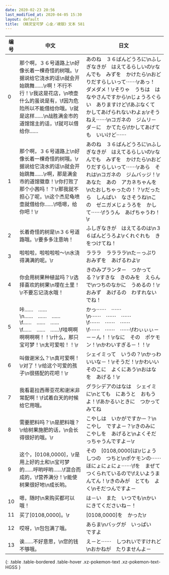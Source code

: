 ```yaml
---
date: 2020-02-23 20:56
last_modified_at: 2020-04-05 15:30
layout: default
title: 《精灵宝可梦 心金／魂银》文本 581
---
```

| 编号 | 中文 | 日文 |
| ---- | ---- | ---- |
| 0 | 那个啊，３６号道路上\n好像长着一棵奇怪的树哦。\r据说给它浇水的话\n就会开始跳舞……\r啊！不行不行！\r我这是花店，\n喷壶什么的虽说是有，\f因为危险所以不能借给你哦。\r就是这样……\n战胜满金市的道馆馆主的话，\f就可以借给你…… | あのね　３６ばんどうろに\nふしぎなきが　はえてるらしいの\rなんでも　みずを　かけたら\nおどりだすらしいって⋯⋯\rあっ！　ダメダメ！\rそりゃ　うちは　はなやさんですから\nじょうろぐらい　ありますけど\fあぶなくて　かしてあげられないわよぉ\rそうねえ⋯⋯\nコガネの　ジムリ－ダ－に　かてたら\fかしてあげても　いいけど⋯⋯ |
| 1 | 那个啊，３６号道路上\n好像长着一棵奇怪的树哦。\r据说给它浇水的话\n就会开始跳舞……\r啊，那是满金市的道馆徽章！\r你打败了那个小茜吗！？\r那我就不担心了呢，\n这个杰尼龟喷壶就借给你……\f唔嗯，给你吧！\r | あのね　３６ばんどうろに\nふしぎなきが　はえてるらしいの\rなんでも　みずを　かけたら\nおどりだすらしいって⋯⋯\rあら　それは\nコガネの　ジムバッジ！\rあなた　あの　アカネちゃんを\nたおしちゃったの！？\rだったら　しんぱい　なさそうね\nこの　ゼニガメじょうろを　かして⋯⋯\fううん　あげちゃうわ！\r |
| 2 | 长着奇怪的树是\n３６号道路哦。\r要多多注意呐！ | ふしぎなきが　はえてるのは\n３６ばんどうろよ\rくれぐれも　きをつけてね！ |
| 3 | 啦啦啦，啦啦啦啦～\n水浇得满满的呢。\r | ラララ　ララララ\nた－っぷり　おみずを　あげるわよ\r |
| 4 | 你会用树果种植盆吗？\r选择喜欢的树果\n埋在土里！\r不要忘记浇水哦！ | きのみプランタ－　つかってる？\rすきな　きのみを　えらんで\nつちのなかに　うめるの！\rおみず　あげるの　わすれないでね！ |
| 5 | 咔……　……\n……　……　……\f……　……　……\f……　……　……\f哇啊啊啊啊啊啊！！\r什么，那只宝可梦！\n太可爱啦！！\r | かっ⋯⋯　⋯⋯\n⋯⋯　⋯⋯　⋯⋯\f⋯⋯　⋯⋯　⋯⋯\f⋯⋯　⋯⋯　⋯⋯\fわぃぃぃ－－－ん！！\rなに　その　ポケモン！\nかわいすぎる－！！\r |
| 6 | 叫做谢米么？\n真可爱啊！\r对了！\r给这个可爱的孩子\n很搭配的花吧！\r | シェイミって　いうの？\nかっわいいな－！\rそうだ！\rかわいい　そのこに　よくにあう\nおはなを　あげる！\r |
| 7 | 我看葛拉西蒂亚花和谢米非常配啊！\f试着白天的时候给它用哦。 | グラシデアのはなは　シェイミに\nとても　にあうと　おもうよ！\fあかるいときに　つかってみてね |
| 8 | 需要肥料吗？\n是肥料哦？\r给树果施肥的话，\n会长得很好的哦。\r | こやしは　いかがですか－？\nこやし　ですよ－？\rきのみに　こやしを　あげると\nよくそだっちゃうんですよ－\r |
| 9 | 这个，[0108,0000]，\r是用上好的土和\n宝可梦的……呼哟呼哟……\f混合而成的，\f营养满分！\r能使树果很好地\n成长哟。 | その　[0108,0000]は\rじょうしつの　つちと\nポケモンの⋯⋯　ほにょにょにょ⋯⋯\fを　まぜて　つくられているので\fえいようまんてん！\rきのみが　とても　よく\nそだつんですよ－ |
| 10 | 嗯，随时\n来购买都可以哦！ | は－い　また　いつでも\nかいにきてくださいね－！ |
| 11 | 买了[0108,0000]。\r | [0108,0000]を　かった\r |
| 12 | 哎呀，\n包包满了哦。 | あらま\nバッグが　いっぱい　ですよ |
| 13 | 诶……不好意思，\n您的钱不够哦。 | え－と⋯⋯　しつれいですけれど\nおかねが　たりませんよ－ |
{: .table .table-bordered .table-hover .xz-pokemon-text .xz-pokemon-text-HGSS }